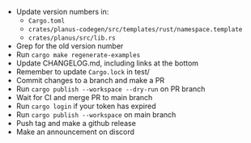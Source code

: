 - Update version numbers in:
  - `Cargo.toml`
  - `crates/planus-codegen/src/templates/rust/namespace.template`
  - `crates/planus/src/lib.rs`
- Grep for the old version number
- Run `cargo make regenerate-examples`
- Update CHANGELOG.md, including links at the bottom
- Remember to update `Cargo.lock` in test/
- Commit changes to a branch and make a PR
- Run `cargo publish --workspace --dry-run` on PR branch
- Wait for CI and merge PR to main branch
- Run `cargo login` if your token has expired
- Run `cargo publish --workspace` on main branch
- Push tag and make a github release
- Make an announcement on discord
